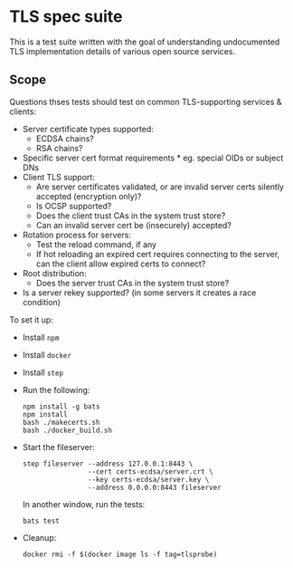 # TLS spec suite

This is a test suite written with the goal of understanding undocumented TLS implementation details of various open source services.

## Scope

Questions thses tests should test on common TLS-supporting services & clients:
* Server certificate types supported:
  * ECDSA chains?
  * RSA chains?
* Specific server cert format requirements * eg. special OIDs or subject DNs
* Client TLS support:
  * Are server certificates validated, or are invalid server certs silently accepted (encryption only)?
  * Is OCSP supported?
  * Does the client trust CAs in the system trust store?
  * Can an invalid server cert be (insecurely) accepted?
* Rotation process for servers:
  * Test the reload command, if any
  * If hot reloading an expired cert requires connecting to the server, can the client allow expired certs to connect?
* Root distribution:
  * Does the server trust CAs in the system trust store?
* Is a server rekey supported? (in some servers it creates a race condition)

To set it up:

- Install `npm`
- Install `docker`
- Install `step`
- Run the following:

  ```
  npm install -g bats
  npm install
  bash ./makecerts.sh
  bash ./docker_build.sh
  ```

- Start the fileserver:

  ```
  step fileserver --address 127.0.0.1:8443 \
                  --cert certs-ecdsa/server.crt \
	              --key certs-ecdsa/server.key \
	              --address 0.0.0.0:8443 fileserver
  ```

  In another window, run the tests:

  ```
  bats test
  ```

- Cleanup:

  ```
  docker rmi -f $(docker image ls -f tag=tlsprobe)
  ```

